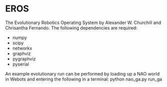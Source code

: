 EROS
====

The Evolutionary Robotics Operating System by Alexander W. Churchill and Chrisantha Fernando. The following dependencies are required:

- numpy
- scipy 
- networkx
- graphviz
- pygraphviz
- pyserial 

An example evolutionary run can be performed by loading up a NAO world in Webots and entering the following in a terminal:
python nao_ga.py run_ga